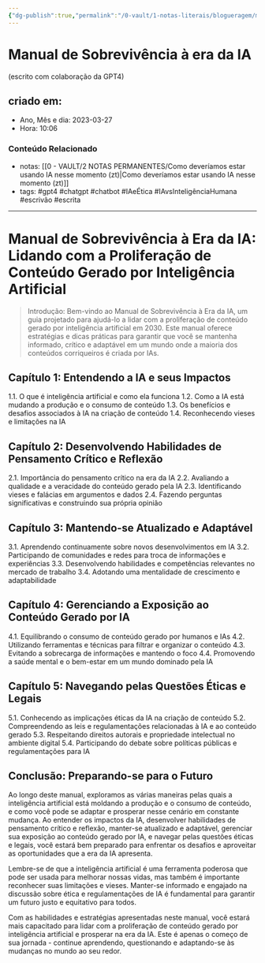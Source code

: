 ```yaml
---
{"dg-publish":true,"permalink":"/0-vault/1-notas-literais/blogueragem/manual-de-sobrevivencia-a-era-da-ia/","tags":["gpt4","chatgpt","chatbot","IAeÉtica","IAvsInteligênciaHumana","escrivão","escrita"],"dgHomeLink":true,"dgShowLocalGraph":true,"dgShowFileTree":true,"dgEnableSearch":true}
---
```


# Manual de Sobrevivência à era da IA
(escrito com colaboração da GPT4)

## criado em: 
-  Ano, Mês e dia: 2023-03-27
- Hora: 10:06

### Conteúdo Relacionado
- notas: [[0 - VAULT/2 NOTAS PERMANENTES/Como deveríamos estar usando IA nesse momento (zt)\|Como deveríamos estar usando IA nesse momento (zt)]]
- tags: #gpt4 #chatgpt #chatbot #IAeÉtica #IAvsInteligênciaHumana #escrivão #escrita
---

# Manual de Sobrevivência à Era da IA: Lidando com a Proliferação de Conteúdo Gerado por Inteligência Artificial

>Introdução: Bem-vindo ao Manual de Sobrevivência à Era da IA, um guia projetado para ajudá-lo a lidar com a proliferação de conteúdo gerado por inteligência artificial em 2030. Este manual oferece estratégias e dicas práticas para garantir que você se mantenha informado, crítico e adaptável em um mundo onde a maioria dos conteúdos corriqueiros é criada por IAs.

## Capítulo 1: Entendendo a IA e seus Impactos 
1.1. O que é inteligência artificial e como ela funciona 
1.2. Como a IA está mudando a produção e o consumo de conteúdo 
1.3. Os benefícios e desafios associados à IA na criação de conteúdo 
1.4. Reconhecendo vieses e limitações na IA

## Capítulo 2: Desenvolvendo Habilidades de Pensamento Crítico e Reflexão 
2.1. Importância do pensamento crítico na era da IA 
2.2. Avaliando a qualidade e a veracidade do conteúdo gerado pela IA 
2.3. Identificando vieses e falácias em argumentos e dados 
2.4. Fazendo perguntas significativas e construindo sua própria opinião

## Capítulo 3: Mantendo-se Atualizado e Adaptável 
3.1. Aprendendo continuamente sobre novos desenvolvimentos em IA 
3.2. Participando de comunidades e redes para troca de informações e experiências 
3.3. Desenvolvendo habilidades e competências relevantes no mercado de trabalho 
3.4. Adotando uma mentalidade de crescimento e adaptabilidade

## Capítulo 4: Gerenciando a Exposição ao Conteúdo Gerado por IA 
4.1. Equilibrando o consumo de conteúdo gerado por humanos e IAs 
4.2. Utilizando ferramentas e técnicas para filtrar e organizar o conteúdo 
4.3. Evitando a sobrecarga de informações e mantendo o foco 
4.4. Promovendo a saúde mental e o bem-estar em um mundo dominado pela IA

## Capítulo 5: Navegando pelas Questões Éticas e Legais 
5.1. Conhecendo as implicações éticas da IA na criação de conteúdo 
5.2. Compreendendo as leis e regulamentações relacionadas à IA e ao conteúdo gerado 
5.3. Respeitando direitos autorais e propriedade intelectual no ambiente digital 
5.4. Participando do debate sobre políticas públicas e regulamentações para IA

## Conclusão: Preparando-se para o Futuro

Ao longo deste manual, exploramos as várias maneiras pelas quais a inteligência artificial está moldando a produção e o consumo de conteúdo, e como você pode se adaptar e prosperar nesse cenário em constante mudança. Ao entender os impactos da IA, desenvolver habilidades de pensamento crítico e reflexão, manter-se atualizado e adaptável, gerenciar sua exposição ao conteúdo gerado por IA, e navegar pelas questões éticas e legais, você estará bem preparado para enfrentar os desafios e aproveitar as oportunidades que a era da IA apresenta.

Lembre-se de que a inteligência artificial é uma ferramenta poderosa que pode ser usada para melhorar nossas vidas, mas também é importante reconhecer suas limitações e vieses. Manter-se informado e engajado na discussão sobre ética e regulamentações de IA é fundamental para garantir um futuro justo e equitativo para todos.

Com as habilidades e estratégias apresentadas neste manual, você estará mais capacitado para lidar com a proliferação de conteúdo gerado por inteligência artificial e prosperar na era da IA. Este é apenas o começo de sua jornada - continue aprendendo, questionando e adaptando-se às mudanças no mundo ao seu redor.